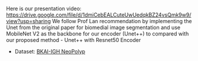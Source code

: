 Here is our presentation video: https://drive.google.com/file/d/1dmiCebEALCuteUwUedqkBZ24vsQmk9w9/view?usp=sharing
We follow Prof Lan recommendation by implementing the Unet from the original paper for biomedial image segmentation and use MobileNet V2 as the backbone for our encoder (Unet++) to compared with our proposed method - Unet++ with Resnet50 Encoder
- Dataset: [BKAI-IGH NeoPolyp](https://www.kaggle.com/c/bkai-igh-neopolyp/data)
